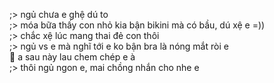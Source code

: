 ;> ngủ chưa e ghệ dú to<br>
;> móa bữa thấy con nhỏ kia bận bikini mà có bầu, dú xệ e =))<br>
;> chắc xệ lúc mang thai đẻ con thôi<br>
;> ngủ vs e mà nghĩ tới e ko bận bra là nóng mắt ròi e<br>
🫣 a sau này lau chem chép e à<br>
;> thôi ngủ ngon e, mai chồng nhắn cho nhe e
